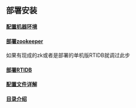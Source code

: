## 部署安装

#### [配置机器环境](/install/env.md)

#### [部署zookeeper](/install/zk.md)

如果有现成的zk或者是部署的单机版RTIDB就调过此步

#### [部署RTIDB](/install/rtidb.md)

#### [配置文件详解](/install/conf.md)

#### [目录介绍](/install/dir.md)



